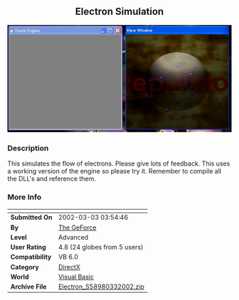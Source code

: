 ﻿<div align="center">

## Electron Simulation

<img src="PIC20023354585539.JPG">
</div>

### Description

This simulates the flow of electrons. Please give lots of feedback. This uses a working version of the engine so please try it. Remember to compile all the DLL's and reference them.
 
### More Info
 


<span>             |<span>
---                |---
**Submitted On**   |2002-03-03 03:54:46
**By**             |[The GeForce](https://github.com/Planet-Source-Code/PSCIndex/blob/master/ByAuthor/the-geforce.md)
**Level**          |Advanced
**User Rating**    |4.8 (24 globes from 5 users)
**Compatibility**  |VB 6\.0
**Category**       |[DirectX](https://github.com/Planet-Source-Code/PSCIndex/blob/master/ByCategory/directx__1-44.md)
**World**          |[Visual Basic](https://github.com/Planet-Source-Code/PSCIndex/blob/master/ByWorld/visual-basic.md)
**Archive File**   |[Electron\_S58980332002\.zip](https://github.com/Planet-Source-Code/the-geforce-electron-simulation__1-32284/archive/master.zip)








